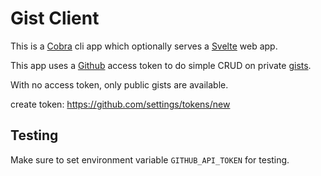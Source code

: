 # Gist Client

This is a [Cobra](https://github.com/spf13/cobra) cli app which optionally serves a [Svelte](https://svelte.dev/) web app.

This app uses a [Github](https://github.com/) access token to do simple CRUD on private [gists](https://gist.github.com/).

With no access token, only public gists are available.

create token: https://github.com/settings/tokens/new

## Testing

Make sure to set environment variable `GITHUB_API_TOKEN` for testing.
